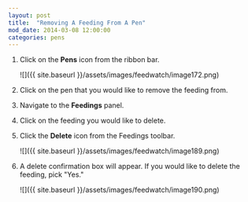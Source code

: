 ```yaml
---
layout: post
title:  "Removing A Feeding From A Pen"
mod_date: 2014-03-08 12:00:00
categories: pens
---
```


1.  Click on the **Pens** icon from the ribbon bar.

    ![]({{ site.baseurl }}/assets/images/feedwatch/image172.png)

2.  Click on the pen that you would like to remove the feeding from.

3.  Navigate to the **Feedings** panel.

4.  Click on the feeding you would like to delete.

5.  Click the **Delete** icon from the Feedings toolbar.

    ![]({{ site.baseurl }}/assets/images/feedwatch/image189.png)

6.  A delete confirmation box will appear. If you would like to delete the feeding, pick "Yes."

    ![]({{ site.baseurl }}/assets/images/feedwatch/image190.png)
